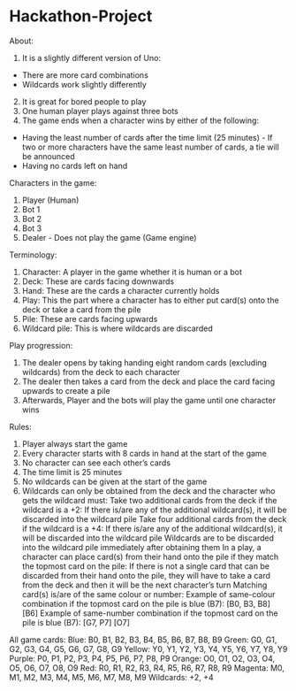 # Hackathon-Project

About:
1. It is a slightly different version of Uno:
- There are more card combinations
- Wildcards work slightly differently
2. It is great for bored people to play
3. One human player plays against three bots
4. The game ends when a character wins by either of the following:
- Having the least number of cards after the time limit (25 minutes) - If two or more characters have the same least number of cards, a tie will be announced
- Having no cards left on hand

Characters in the game:
1. Player (Human)
2. Bot 1
3. Bot 2
4. Bot 3
5. Dealer - Does not play the game (Game engine)

Terminology:
1. Character: A player in the game whether it is human or a bot
2. Deck: These are cards facing downwards
3. Hand: These are the cards a character currently holds
4. Play: This the part where a character has to either put card(s) onto the deck or take a card from the pile
5. Pile: These are cards facing upwards
6. Wildcard pile: This is where wildcards are discarded

Play progression:
1. The dealer opens by taking handing eight random cards (excluding wildcards) from the deck to each character
2. The dealer then takes a card from the deck and place the card facing upwards to create a pile
3. Afterwards, Player and the bots will play the game until one character wins

Rules:
1. Player always start the game
2. Every character starts with 8 cards in hand at the start of the game
3. No character can see each other’s cards
4. The time limit is 25 minutes
5. No wildcards can be given at the start of the game
6. Wildcards can only be obtained from the deck and the character who gets the wildcard must:
Take two additional cards from the deck if the wildcard is a +2:
If there is/are any of the additional wildcard(s), it will be discarded into the wildcard pile
Take four additional cards from the deck if the wildcard is a +4:
If there is/are any of the additional wildcard(s), it will be discarded into the wildcard pile
Wildcards are to be discarded into the wildcard pile immediately after obtaining them
In a play, a character can place card(s) from their hand onto the pile if they match the topmost card on the pile:
If there is not a single card that can be discarded from their hand onto the pile, they will have to take a card from the deck and then it will be the next character’s turn
Matching card(s) is/are of the same colour or number:
Example of same-colour combination if the topmost card on the pile is blue (B7):
[B0, B3, B8]
[B6]
Example of same-number combination if the topmost card on the pile is blue (B7):
[G7, P7]
[O7]

All game cards:
Blue:
B0, B1, B2, B3, B4, B5, B6, B7, B8, B9
Green:
G0, G1, G2, G3, G4, G5, G6, G7, G8, G9
Yellow:
Y0, Y1, Y2, Y3, Y4, Y5, Y6, Y7, Y8, Y9
Purple:
P0, P1, P2, P3, P4, P5, P6, P7, P8, P9
Orange:
O0, O1, O2, O3, O4, O5, O6, O7, O8, O9
Red:
R0, R1, R2, R3, R4, R5, R6, R7, R8, R9
Magenta:
M0, M1, M2, M3, M4, M5, M6, M7, M8, M9
Wildcards:
+2, +4
